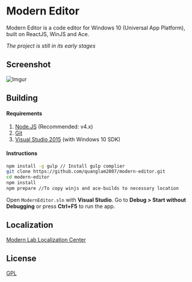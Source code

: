 # Modern Editor
Modern Editor is a code editor for Windows 10 (Universal App Platform), built on ReactJS, WinJS and Ace.

*The project is still in its early stages*

## Screenshot
![Imgur](http://i.imgur.com/l7fJ4Vt.png)

## Building
#### Requirements
1. [Node.JS](https://nodejs.org/en/) (Recommended: v4.x)
2. [Git](https://git-scm.com/)
3. [Visual Studio 2015](https://www.visualstudio.com) (with Windows 10 SDK)

#### Instructions
```bash
npm install -g gulp // Install gulp complier
git clone https://github.com/quanglam2807/modern-editor.git
cd modern-editor
npm install
npm prepare //To copy winjs and ace-builds to necessary location
```

Open `ModernEditor.sln` with **Visual Studio**. Go to **Debug > Start without Debugging** or press **Ctrl+F5** to run the app.

## Localization
[Modern Lab Localization Center](http://localization.modernlab.xyz)

## License
[GPL](https://github.com/quanglam2807/modern-editor/blob/master/LICENSE)
